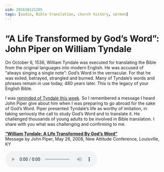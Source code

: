 ```yaml
---
uid: 201610121205
tags: [audio, Bible translation, church history, sermon]
---
```


# “A Life Transformed by God’s Word”: John Piper on William Tyndale

On October 6, 1536, William Tyndale was executed for translating  the Bible from the original languages into modern English. He was accused of “always singing a single note”: God’s Word in the vernacular. For that he was exiled, betrayed, strangled and burned. Many of Tyndale’s words and phrases remain in use today, 480 years later. This is the legacy of your English Bible.

I was [reminded of Tyndale this week](http://www.timothypauljones.com/church-history-how-william-tyndale-changed-the-world/). So I remembered a message I heard John Piper give about him when I was preparing to go abroad for the sake of God’s Word. Piper presented Tyndale’s life as worthy of imitation, in taking seriously the call to study God’s Word and to translate it. He challenged thousands of young adults to be involved in Bible translation. I share with you what was challenging and confirming to me.

[**“William Tyndale: A Life Transformed By God’s Word”**](http://www.desiringgod.org/messages/william-tyndale-a-life-transformed-by-god-s-word)  
Message by John Piper, May 26, 2008, New Attitude Conference, Louisville, KY  

<audio src="http://cdn.desiringgod.org/audio/2008/20080526_1.mp3" type="audio/mpeg" controls><a href="http://cdn.desiringgod.org/audio/2008/20080526_1.mp3" download>Download audio</a></audio>
